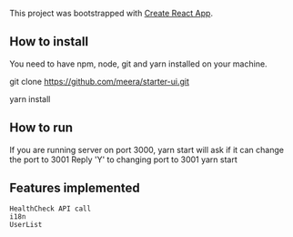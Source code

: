 This project was bootstrapped with [Create React App](https://github.com/facebook/create-react-app).

## How to install 

You need to have npm, node, git and yarn installed on your machine.

git clone https://github.com/meera/starter-ui.git

yarn install

## How to run

If you are running server on port 3000,  yarn start will ask if it can change the port to 3001
Reply 'Y' to changing port to 3001
yarn start

## Features implemented 
    HealthCheck API call
    i18n
    UserList
